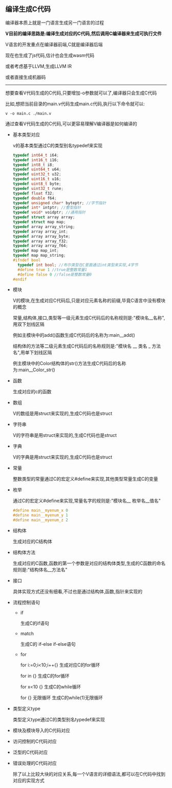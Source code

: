 ## 编译生成C代码

编译器本质上就是一门语言生成另一门语言的过程

**V目前的编译思路是:编译生成对应的C代码,然后调用C编译器来生成可执行文件**

V语言的开发重点在编译器前端,C就是编译器后端

现在也生成了js代码,估计也会生成wasm代码

或者考虑基于LLVM,生成LLVM IR

或者直接生成机器码

------

想要查看V代码生成的C代码,只要增加-o参数就可以了,编译器只会生成C代码

比如,想把当前目录的main.v代码生成main.c代码,执行以下命令就可以:

```
v -o main.c ./main.v
```

通过查看V代码生成的C代码,可以更容易理解V编译器是如何编译的

- 基本类型对应

  v的基本类型通过C的类型别名typedef来实现

  ```C
  typedef int64_t i64;
  typedef int16_t i16;
  typedef int8_t i8;
  typedef uint64_t u64;
  typedef uint32_t u32;
  typedef uint16_t u16;
  typedef uint8_t byte;
  typedef uint32_t rune;
  typedef float f32;
  typedef double f64;
  typedef unsigned char* byteptr; //字节指针
  typedef int* intptr; //整型指针
  typedef void* voidptr; //通用指针
  typedef struct array array;
  typedef struct map map;
  typedef array array_string;
  typedef array array_int;
  typedef array array_byte;
  typedef array array_f32;
  typedef array array_f64;
  typedef map map_int;
  typedef map map_string;
  #ifndef bool
  	typedef int bool; //布尔类型在C里面通过int类型来实现,4字节
  	#define true 1 //true是整数常量1
  	#define false 0 //false是整数常量0
  #endif
  ```

- 模块

  V的模块,在生成对应C代码后,只是对应元素名称的前缀,毕竟C语言中没有模块的概念

  常量,结构体,接口,类型等一级元素生成C代码后的名称规则是:"模块名__名称",用双下划线区隔

  例如主模块中的add()函数生成C代码后的名称为:main__add()

  结构体的方法等二级元素生成C代码后的名称规则是:"模块名 __ 类名 _ 方法名",用单下划线区隔

  例主模块中的Color结构体的str()方法生成C代码后的名称为:main__Color_str()

- 函数

  生成对应的c的函数

- 数组

  V的数组是用struct来实现的,生成C代码也是struct

- 字符串

  V的字符串是用struct来实现的,生成C代码也是struct

- 字典

  V的字典是用struct来实现的,生成C代码也是struct

- 常量

  整数类型的常量通过C的宏定义#define来实现,其他类型常量生成C的变量

- 枚举

  通过C的宏定义#define来实现,常量名字的规则是:"模块名__ 枚举名__值名"

  ```c
  #define main__myenum_x 0
  #define main__myenum_y 1
  #define main__myenum_z 2
  ```

- 结构体

  生成对应的C结构体

- 结构体方法

  生成对应的C函数,函数的第一个参数是对应的结构体类型,生成的C函数的命名规则是:"结构体名__方法名"

- 接口

  具体实现方式还没有细看,不过也是通过结构体,函数,指针来实现的

- 流程控制语句

  - if

    生成C的if语句

  - match

    生成C的 if-else if-else语句

  - for

    for i:=0;i<10;i++{} 生成对应C的for循环

    for in {}  生成C的for循环

    for x<10 {}  生成C的while循环

    for {} 无限循环  生成C的while(1)无限循环

    

- 类型定义type

  类型定义type通过C的类型别名typedef来实现

  

- 模块及模块导入的C代码对应

  

- 访问控制的C代码对应

  

- 泛型的C代码对应

  

- 错误处理的C代码对应

  

  除了以上比较大块的对应关系,每一个V语言的详细语法,都可以在C代码中找到对应的实现方式